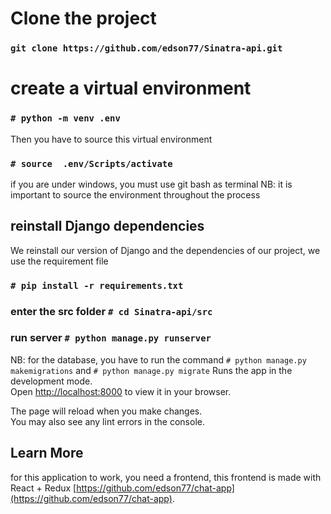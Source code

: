 # Clone the project

### `git clone https://github.com/edson77/Sinatra-api.git`

# create a virtual environment

### `# python -m venv .env`

Then you have to source this virtual environment

### `# source  .env/Scripts/activate`

if you are under windows, you must use git bash as terminal
NB: it is important to source the environment throughout the process

## reinstall Django dependencies

We reinstall our version of Django and the dependencies of our project, we use the requirement file

### `# pip install -r requirements.txt`

### enter the src folder `# cd Sinatra-api/src`

### run server `# python manage.py runserver`
NB: for the database, you have to run the command `# python manage.py makemigrations` and `# python manage.py migrate`
Runs the app in the development mode.\
Open [http://localhost:8000](http://localhost:8000) to view it in your browser.

The page will reload when you make changes.\
You may also see any lint errors in the console.


## Learn More

for this application to work, you need a frontend, this frontend is made with React + Redux [https://github.com/edson77/chat-app](https://github.com/edson77/chat-app).


